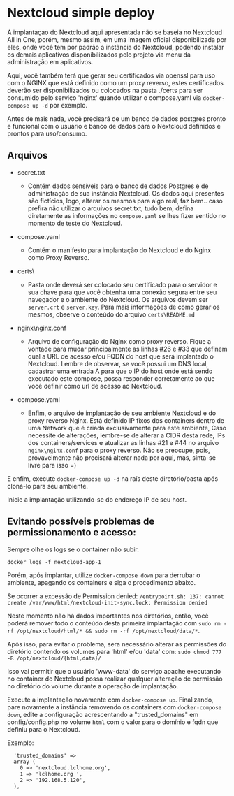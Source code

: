 # Nextcloud simple deploy
A implantaçao do Nextcloud aqui apresentada não se baseia no Nextcloud All in One, porém, mesmo assim, em uma imagem oficial disponibilizada por eles, onde você tem por padrão a instância do Nextcloud, podendo instalar os demais aplicativos disponibilizados pelo projeto via menu da administração em aplicativos.

Aqui, você também terá que gerar seu certificados via openssl para uso com o NGINX que está definido como um proxy reverso, estes certificados deverão ser disponibilizados ou colocados na pasta ./certs para ser consumido pelo serviço 'nginx' quando utilizar o compose.yaml via `docker-compose up -d` por exemplo.

Antes de mais nada, você precisará de um banco de dados postgres pronto e funcional com o usuário e banco de dados para o Nextcloud definidos e prontos para uso/consumo.

## Arquivos
* secret.txt
  * Contém dados sensíveis para o banco de dados Postgres e de administração de sua instância Nextcloud. Os dados aqui presentes são fictícios, logo, alterar os mesmos para algo real, faz bem.. caso prefira não utilizar o arquivos secret.txt, tudo bem, defina diretamente as informações no `compose.yaml` se lhes fizer sentido no momento de teste do Nextcloud.

* compose.yaml
  * Contém o manifesto para implantação do Nextcloud e do Nginx como Proxy Reverso.

* certs\
  * Pasta onde deverá ser colocado seu certificado para o servidor e sua chave para que você obtenha uma conexão segura entre seu navegador e o ambiente do Nextcloud. Os arquivos devem ser `server.crt` e `server.key`. Para mais informações de como gerar os mesmos, observe o conteúdo do arquivo `certs\README.md`

* nginx\nginx.conf
  * Arquivo de configuração do Nginx como proxy reverso. Fique a vontade para mudar principalmente as linhas #26 e #33 que definem qual a URL de acesso e/ou FQDN do host que será implantado o Nextcloud. Lembre de observar, se você possui um DNS local, cadastrar uma entrada A para que o IP do host onde está sendo executado este compose, possa responder corretamente ao que você definir como url de acesso ao Nextcloud.

* compose.yaml
  * Enfim, o arquivo de implantação de seu ambiente Nextcloud e do proxy reverso Nginx. Está definido IP fixos dos containers dentro de uma Network que é criada exclusivamente para este ambiente, Caso necessite de alterações, lembre-se de alterar a CIDR desta rede, IPs dos containers/services e atualizar as linhas #21 e #44 no arquivo `nginx\nginx.conf` para o proxy reverso. Não se preocupe, pois, provavelmente não precisará alterar nada por aqui, mas, sinta-se livre para isso =) 

E enfim, execute `docker-compose up -d` na raís deste diretório/pasta após cloná-lo para seu ambiente.


Inicie a implantação utilizando-se do endereço IP de seu host.

## Evitando possíveis problemas de permissionamento e acesso:

Sempre olhe os logs se o container não subir. 

`docker logs -f nextcloud-app-1`

Porém, após implantar, utilize `docker-compose down` para derrubar o ambiente, apagando os containers e siga o procedimento abaixo.


Se ocorrer a excessão de Permission denied:
`/entrypoint.sh: 137: cannot create /var/www/html/nextcloud-init-sync.lock: Permission denied`

Neste momento não há dados importantes nos diretórios, então, você poderá remover todo o conteúdo desta primeira implantação com `sudo rm -rf /opt/nextcloud/html/* && sudo rm -rf /opt/nextcloud/data/*`.

Apõs isso, para evitar o problema, sera necessário alterar as permissões do diretório contendo os volumes  para 'html' e/ou 'data' com:
`sudo chmod 777 -R /opt/nextcloud/{html,data}/ `

Isso vai permitir que o usuário 'www-data' do serviço apache executando no container do Nextcloud possa realizar qualquer alteração de permissão no diretório do volume durante a operação de implantação.

Execute a implantação novamente com `docker-compose up`. Finalizando, pare novamente a instância removendo os containers com `docker-compose down`, edite a configuração acrescentando a "trusted_domains" em config/config.php no volume `html` com o valor para o domínio e fqdn que definiu para o Nextcloud.

Exemplo:
```
  'trusted_domains' =>
  array (
    0 => 'nextcloud.lclhome.org',
    1 => 'lclhome.org ',
    2 => '192.168.5.120',
  ),
```

